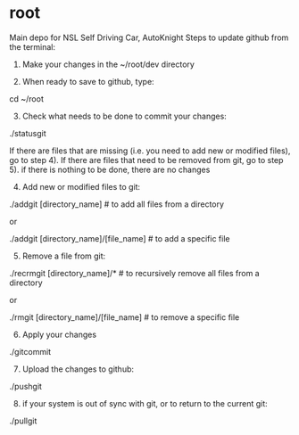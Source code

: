 # root
Main depo for NSL Self Driving Car, AutoKnight
Steps to update github from the terminal:

1) Make your changes in the ~/root/dev directory

2) When ready to save to github, type:

cd ~/root

3) Check what needs to be done to commit your changes:

./statusgit

If there are files that are missing (i.e. you need to add new or modified files),
go to step 4). If there are files that need to be removed from git, go to step 5). if there is nothing to be done, there are no changes

4) Add new or modified files to git:

./addgit [directory_name] # to add all files from a directory

or

./addgit [directory_name]/[file_name] # to add a specific file

5) Remove a file from git:

./recrmgit [directory_name]/* # to recursively remove all files from a directory

or

./rmgit [directory_name]/[file_name] # to remove a specific file

6) Apply your changes

./gitcommit

7) Upload the changes to github:

./pushgit

8) if your system is out of sync with git, or to return to the current git:

./pullgit
